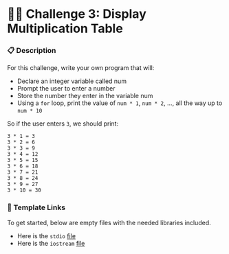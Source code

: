 # 👩‍🔬 Challenge 3: Display Multiplication Table

### 📋 Description

For this challenge, write your own program that will:

* Declare an integer variable called num
* Prompt the user to enter a number
* Store the number they enter in the variable num
* Using a `for` loop, print the value of `num * 1`, `num * 2`, ..., all the way up to `num * 10`

So if the user enters `3`, we should print:

```text
3 * 1 = 3
3 * 2 = 6
3 * 3 = 9
3 * 4 = 12
3 * 5 = 15
3 * 6 = 18
3 * 7 = 21
3 * 8 = 24
3 * 9 = 27
3 * 10 = 30
```

### 📝 Template Links

To get started, below are empty files with the needed libraries included.

* Here is the `stdio` [file](https://cplayground.com/?p=starling-ant-goshawk)
* Here is the `iostream` [file](https://cplayground.com/?p=partridge-llama-pangolin)

